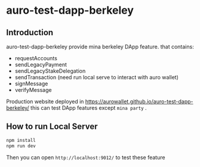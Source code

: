 # auro-test-dapp-berkeley
## Introduction
auro-test-dapp-berkeley provide mina berkeley DApp feature. that contains:

- requestAccounts
- sendLegacyPayment
- sendLegacyStakeDelegation
- sendTransaction (need run local serve to interact with auro wallet)
- signMessage
- verifyMessage

Production website deployed in https://aurowallet.github.io/auro-test-dapp-berkeley/
this can test DApp features except `mina party` .

## How to run Local Server

```sh
npm install
npm run dev
```
Then you can open `http://localhost:9012/` to test these feature

